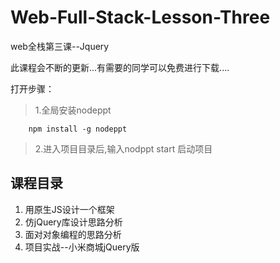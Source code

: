 # Web-Full-Stack-Lesson-Three
web全栈第三课--Jquery

此课程会不断的更新...有需要的同学可以免费进行下载....

打开步骤：

> 1.全局安装nodeppt

        npm install -g nodeppt
        
> 2.进入项目目录后,输入nodppt start 启动项目

## 课程目录

1. 用原生JS设计一个框架
2. 仿jQuery库设计思路分析
3. 面对对象编程的思路分析
4. 项目实战--小米商城jQuery版
